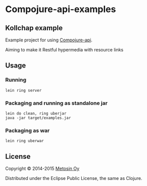 # Compojure-api-examples

## Kollchap example

Example project for using [Compojure-api](https://github.com/metosin/compojure-api).

Aiming to make it Restful hypermedia with resource links

## Usage

### Running

`lein ring server`

### Packaging and running as standalone jar

```
lein do clean, ring uberjar
java -jar target/examples.jar
```

### Packaging as war

`lein ring uberwar`

## License

Copyright © 2014-2015 [Metosin Oy](http://www.metosin.fi)

Distributed under the Eclipse Public License, the same as Clojure.
